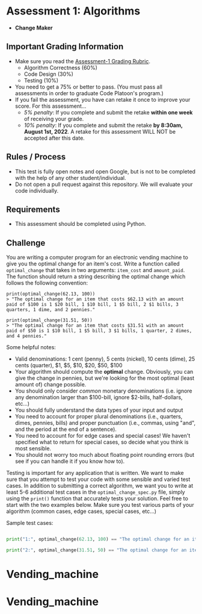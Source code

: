 # Assessment 1: Algorithms
- **Change Maker**

## Important Grading Information
- Make sure you read the [Assessment-1 Grading Rubric](https://docs.google.com/spreadsheets/d/1CjVoEPvswccsGTU5xc0WLaQ87Ql_mqGSeCEoZhSFyCM/edit?usp=sharing).
  - Algorithm Correctness (60%)
  - Code Design (30%)
  - Testing (10%)
- You need to get a 75% or better to pass. (You must pass all assessments in order to graduate Code Platoon's program.)
- If you fail the assessment, you have can retake it once to improve your score. For this assessment... 
  - *5% penalty*: If you complete and submit the retake **within one week** of receiving your grade. 
  - *10% penalty*: If you complete and submit the retake **by 8:30am, August 1st, 2022**. A retake for this assessment WILL NOT be accepted after this date.

## Rules / Process
- This test is fully open notes and open Google, but is not to be completed with the help of any other student/individual.
- Do not open a pull request against this repository. We will evaluate your code individually.

## Requirements
- This assessment should be completed using Python.

## Challenge
You are writing a computer program for an electronic vending machine to give you the optimal change for an item's cost. Write a function called `optimal_change` that takes in two arguments: `item_cost` and `amount_paid`. The function should return a string describing the optimal change which follows the following convention:

```
print(optimal_change(62.13, 100))
> "The optimal change for an item that costs $62.13 with an amount paid of $100 is 1 $20 bill, 1 $10 bill, 1 $5 bill, 2 $1 bills, 3 quarters, 1 dime, and 2 pennies."

print(optimal_change(31.51, 50))
> "The optimal change for an item that costs $31.51 with an amount paid of $50 is 1 $10 bill, 1 $5 bill, 3 $1 bills, 1 quarter, 2 dimes, and 4 pennies."
```

Some helpful notes:
- Valid denominations: 1 cent (penny), 5 cents (nickel), 10 cents (dime), 25 cents (quarter), $1, $5, $10, $20, $50, $100
- Your algorithm should compute the **optimal** change. Obviously, you can give the change in pennies, but we're looking for the most optimal (least amount of) change possible.
- You should only consider *common* monetary denominations (i.e. ignore any denomination larger than $100-bill, ignore $2-bills, half-dollars, etc...)
- You should fully understand the data types of your input and output
- You need to account for proper plural denominations (i.e., quarters, dimes, pennies, bills) and proper punctuation (i.e., commas, using "and", and the period at the end of a sentence).
- You need to account for for edge cases and special cases! We haven't specified what to return for special cases, so decide what you think is most sensible. 
- You should not worry too much about floating point rounding errors (but see if you can handle it if you know how to). 

Testing is important for any application that is written. We want to make sure that you attempt to test your code with some sensible and varied test cases. In addition to submitting a correct algorithm, we want you to write at least 5-6 additional test cases in the `optimal_change_spec.py` file, simply using the `print()` function that accurately tests your solution. Feel free to start with the two examples below. Make sure you test various parts of your algorithm (common cases, edge cases, special cases, etc...)

Sample test cases:
```python

print("1:", optimal_change(62.13, 100) == "The optimal change for an item that costs $62.13 with an amount paid of $100 is 1 $20 bill, 1 $10 bill, 1 $5 bill, 2 $1 bills, 3 quarters, 1 dime, and 2 pennies.")

print("2:", optimal_change(31.51, 50) == "The optimal change for an item that costs $31.51 with an amount paid of $50 is 1 $10 bill, 1 $5 bill, 3 $1 bills, 1 quarter, 2 dimes, and 4 pennies.")
```
# Vending_machine
# Vending_machine
